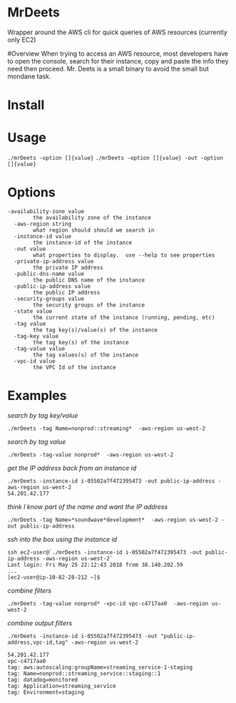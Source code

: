 # MrDeets
Wrapper around the AWS cli for quick queries of AWS resources (currently only EC2) 

#Overview
When trying to access an AWS resource, most developers have to open the console, search for their instance, copy and paste the info they need then proceed.  Mr. Deets is a small binary to avoid the small but mondane task.  

# Install


# Usage 
` ./mrDeets -option []{value} ` 
` ./mrDeets -option []{value} -out -option []{value} ` 

# Options
```shell
-availability-zone value
    	the availability zone of the instance
  -aws-region string
    	what region should should we search in
  -instance-id value
    	the instance-id of the instance
  -out value
    	what properties to display.  use --help to see properties
  -private-ip-address value
    	the private IP address
  -public-dns-name value
    	the public DNS name of the instance
  -public-ip-address value
    	the public IP address
  -security-groups value
    	the security groups of the instance
  -state value
    	the current state of the instance (running, pending, etc)
  -tag value
    	the tag key(s)/value(s) of the instance
  -tag-key value
    	the tag key(s) of the instance
  -tag-value value
    	the tag values(s) of the instance
  -vpc-id value
    	the VPC Id of the instance
```

# Examples 
*search by tag key/value*
```shell 
./mrDeets -tag Name=nonprod::streaming*  -aws-region us-west-2
```
*search by tag value*
```shell 
./mrDeets -tag-value nonprod*  -aws-region us-west-2
```
*get the IP address back from an instance id* 
```shell  
./mrDeets -instance-id i-05502a7f472395473 -out public-ip-address -aws-region us-west-2
54.201.42.177
```
*think I know part of the name and want the IP address* 
```shell 
./mrDeets -tag Name=*soundwave*development*  -aws-region us-west-2 -out public-ip-address
```
*ssh into the box using the instance id*
```shell 
ssh ec2-user@`./mrDeets -instance-id i-05502a7f472395473 -out public-ip-address -aws-region us-west-2`
Last login: Fri May 25 22:12:43 2018 from 38.140.202.59
...
[ec2-user@ip-10-82-28-212 ~]$
```
*combine filters* 
```shell 
./mrDeets -tag-value nonprod* -vpc-id vpc-c4717aa0  -aws-region us-west-2
``` 
*combine output filters*
``` shell 
./mrDeets -instance-id i-05502a7f472395473 -out "public-ip-address,vpc-id,tag" -aws-region us-west-2

54.201.42.177
vpc-c4717aa0
tag: aws:autoscaling:groupName=streaming_service-1-staging
tag: Name=nonprod::streaming_service::staging::1
tag: datadog=monitored
tag: Application=streaming_service
tag: Environment=staging
```
 
